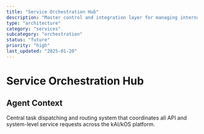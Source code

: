 ```yaml
---
title: "Service Orchestration Hub"
description: "Master control and integration layer for managing internal and external services"
type: "architecture"
category: "services"
subcategory: "orchestration"
status: "future"
priority: "high"
last_updated: "2025-01-20"
---
```


# Service Orchestration Hub

## Agent Context
Central task dispatching and routing system that coordinates all API and system-level service requests across the kAI/kOS platform.
